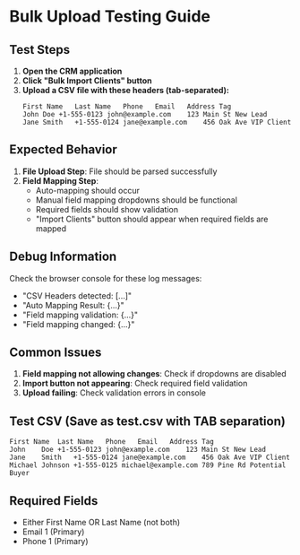 # Bulk Upload Testing Guide

## Test Steps

1. **Open the CRM application**
2. **Click "Bulk Import Clients" button**
3. **Upload a CSV file with these headers (tab-separated):**
   ```
   First Name	Last Name	Phone	Email	Address	Tag
   John	Doe	+1-555-0123	john@example.com	123 Main St	New Lead
   Jane	Smith	+1-555-0124	jane@example.com	456 Oak Ave	VIP Client
   ```

## Expected Behavior

1. **File Upload Step**: File should be parsed successfully
2. **Field Mapping Step**: 
   - Auto-mapping should occur
   - Manual field mapping dropdowns should be functional
   - Required fields should show validation
   - "Import Clients" button should appear when required fields are mapped

## Debug Information

Check the browser console for these log messages:
- "CSV Headers detected: [...]"
- "Auto Mapping Result: {...}"
- "Field mapping validation: {...}"
- "Field mapping changed: {...}"

## Common Issues

1. **Field mapping not allowing changes**: Check if dropdowns are disabled
2. **Import button not appearing**: Check required field validation
3. **Upload failing**: Check validation errors in console

## Test CSV (Save as test.csv with TAB separation)
```
First Name	Last Name	Phone	Email	Address	Tag
John	Doe	+1-555-0123	john@example.com	123 Main St	New Lead
Jane	Smith	+1-555-0124	jane@example.com	456 Oak Ave	VIP Client
Michael	Johnson	+1-555-0125	michael@example.com	789 Pine Rd	Potential Buyer
```

## Required Fields
- Either First Name OR Last Name (not both)
- Email 1 (Primary)
- Phone 1 (Primary) 